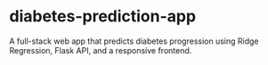 # diabetes-prediction-app
A full-stack web app that predicts diabetes progression using Ridge Regression, Flask API, and a responsive frontend.
